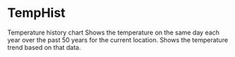 # TempHist
Temperature history chart
Shows the temperature on the same day each year over the past 50 years for the current location.
Shows the temperature trend based on that data.